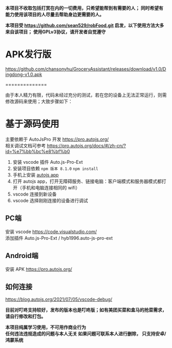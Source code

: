**本项目不收取包括打赏在内的一切费用，只希望能帮到有需要的人；
同时希望有能力使用该项目的人尽量去帮助身边更需要的人。**

**本项目受 https://github.com/sean529/robFood.git 启发，以下使用方法大多来自该项目；
使用GPLv3协议，请开发者自觉遵守**

# APK发行版
https://github.com/chansonyhu/GroceryAssistant/releases/download/v1.0/Dingdong-v1.0.apk

==============

由于本人精力有限，代码未经过充分的测试，若在您的设备上无法正常运行，则需修改源码来使用；大致步骤如下：

# 基于源码使用
主要依赖于 AutoJsPro 开发 https://pro.autojs.org/  
相关调试文档可参考 https://pro.autojs.org/docs/#/zh-cn/?id=%e7%bb%bc%e8%bf%b0  
1. 安装 vscode 插件 Auto.js-Pro-Ext
2. 安装项目依赖
   `npm 版本 8.1.0`
   `npm install`
3. 手机上安装 [autojs app](https://autojspro-apk-1252460104.cos.ap-guangzhou.myqcloud.com/autojspro8.0-latest.apk)
4. 打开 autojs app，打开无障碍服务、链接电脑：客户端模式和服务器模式都打开（手机和电脑连接相同的 wifi）
5. vscode 连接到新设备
6. vscode 选择刚刚连接的设备进行调试

## PC端  
安装 vscode https://code.visualstudio.com/  
添加插件 Auto.js-Pro-Ext / hyb1996.auto-js-pro-ext

## Android端  
安装 APK https://pro.autojs.org/

## 如何连接
https://blog.autojs.org/2021/07/05/vscode-debug/

**目前对叮咚支持较好，发布的版本也是叮咚版；如有美团买菜和盒马的抢菜需求，请自行修改和打包。**

**本项目纯属学习使用，不可用作商业行为  
任何违法违规造成的问题与本人无关
如果问题可联系本人进行删除，
只支持安卓/鸿蒙系统**

